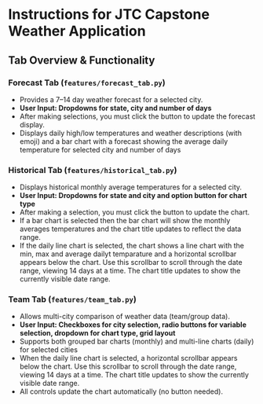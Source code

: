 # Instructions for JTC Capstone Weather Application

## Tab Overview & Functionality

### Forecast Tab (`features/forecast_tab.py`)
- Provides a 7–14 day weather forecast for a selected city.
- **User Input: Dropdowns for state, city and number of days**
- After making selections, you must click the button to update the forecast display.
- Displays daily high/low temperatures and weather descriptions (with emoji) and a bar chart with a forecast showing the average daily temperature for selected city and number of days

### Historical Tab (`features/historical_tab.py`)
- Displays historical monthly average temperatures for a selected city.
- **User Input: Dropdowns for state and city and option button for chart type**
- After making a selection, you must click the button to update the chart.
- If a bar chart is selected then the bar chart will show the monthly averages temperatures and the chart title updates to reflect the data range.
- If the daily line chart is selected, the chart shows a line chart with the min, max and average dailyt temparature and a horizontal scrollbar appears below the chart. Use this scrollbar to scroll through the date range, viewing 14 days at a time. The chart title updates to show the currently visible date range.

### Team Tab (`features/team_tab.py`)
- Allows multi-city comparison of weather data (team/group data).
- **User Input: Checkboxes for city selection, radio buttons for variable selection, dropdown for chart type, grid layout**
- Supports both grouped bar charts (monthly) and multi-line charts (daily) for selected cities
 - When the daily line chart is selected, a horizontal scrollbar appears below the chart. Use this scrollbar to scroll through the date range, viewing 14 days at a time. The chart title updates to show the currently visible date range.
- All controls update the chart automatically (no button needed).



